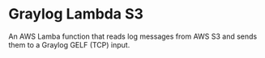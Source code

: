 # Graylog Lambda S3
An AWS Lamba function that reads log messages from AWS S3 and sends them to a Graylog GELF (TCP) input.
